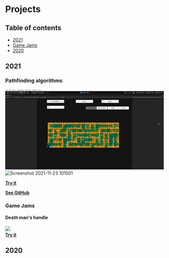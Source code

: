 # Projects
## Table of contents
* [2021](#2021)
* [Game Jams](#Game-Jams)
* [2020](#2020)
## 2021
### Pathfinding algorithms

![](https://github.com/XavierMorin/Projects/blob/main/ezgif.com-gif-maker.gif)
<br />
![Screenshot 2021-11-23 101501](https://user-images.githubusercontent.com/56797234/143051750-f7a9bde3-b767-40da-82a8-84656c33672f.png)

[**Try it**]()

[**See GitHub**]()




### Game Jams
#### Death man's handle
![](https://github.com/XavierMorin/Projects/blob/main/ezgif.com-gif-maker%20(1).gif)
<br />
[**Try it**](https://whiskey-bar.itch.io/dead-mans-handle)


## 2020

